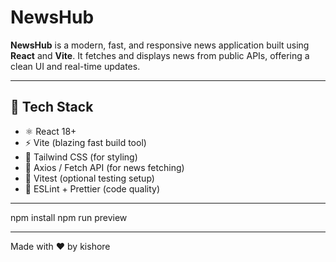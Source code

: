 #  NewsHub

**NewsHub** is a modern, fast, and responsive news application built using **React** and **Vite**. It fetches and displays news from public APIs, offering a clean UI and real-time updates.

---

## 🚀 Tech Stack

- ⚛️ React 18+
- ⚡ Vite (blazing fast build tool)
- 🎨 Tailwind CSS (for styling)
- 📡 Axios / Fetch API (for news fetching)
- 🧪 Vitest (optional testing setup)
- 🧹 ESLint + Prettier (code quality)

---
npm install
npm run preview

---
Made with ❤️ by kishore




